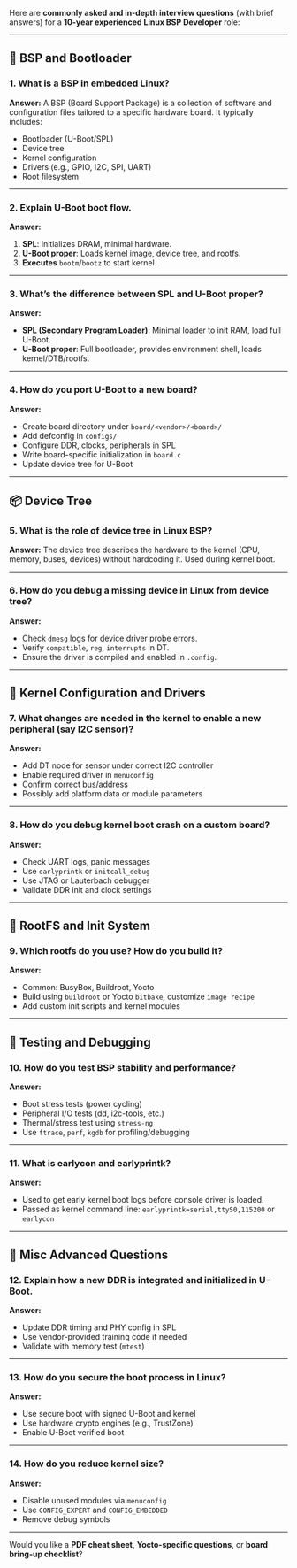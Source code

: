 Here are **commonly asked and in-depth interview questions** (with brief answers) for a **10-year experienced Linux BSP Developer** role:

---

## 🔧 **BSP and Bootloader**

### 1. **What is a BSP in embedded Linux?**

**Answer:** A BSP (Board Support Package) is a collection of software and configuration files tailored to a specific hardware board. It typically includes:

* Bootloader (U-Boot/SPL)
* Device tree
* Kernel configuration
* Drivers (e.g., GPIO, I2C, SPI, UART)
* Root filesystem

---

### 2. **Explain U-Boot boot flow.**

**Answer:**

1. **SPL**: Initializes DRAM, minimal hardware.
2. **U-Boot proper**: Loads kernel image, device tree, and rootfs.
3. **Executes** `bootm`/`bootz` to start kernel.

---

### 3. **What’s the difference between SPL and U-Boot proper?**

**Answer:**

* **SPL (Secondary Program Loader)**: Minimal loader to init RAM, load full U-Boot.
* **U-Boot proper**: Full bootloader, provides environment shell, loads kernel/DTB/rootfs.

---

### 4. **How do you port U-Boot to a new board?**

**Answer:**

* Create board directory under `board/<vendor>/<board>/`
* Add defconfig in `configs/`
* Configure DDR, clocks, peripherals in SPL
* Write board-specific initialization in `board.c`
* Update device tree for U-Boot

---

## 📦 **Device Tree**

### 5. **What is the role of device tree in Linux BSP?**

**Answer:**
The device tree describes the hardware to the kernel (CPU, memory, buses, devices) without hardcoding it. Used during kernel boot.

---

### 6. **How do you debug a missing device in Linux from device tree?**

**Answer:**

* Check `dmesg` logs for device driver probe errors.
* Verify `compatible`, `reg`, `interrupts` in DT.
* Ensure the driver is compiled and enabled in `.config`.

---

## 🧰 **Kernel Configuration and Drivers**

### 7. **What changes are needed in the kernel to enable a new peripheral (say I2C sensor)?**

**Answer:**

* Add DT node for sensor under correct I2C controller
* Enable required driver in `menuconfig`
* Confirm correct bus/address
* Possibly add platform data or module parameters

---

### 8. **How do you debug kernel boot crash on a custom board?**

**Answer:**

* Check UART logs, panic messages
* Use `earlyprintk` or `initcall_debug`
* Use JTAG or Lauterbach debugger
* Validate DDR init and clock settings

---

## 💽 **RootFS and Init System**

### 9. **Which rootfs do you use? How do you build it?**

**Answer:**

* Common: BusyBox, Buildroot, Yocto
* Build using `buildroot` or Yocto `bitbake`, customize `image recipe`
* Add custom init scripts and kernel modules

---

## 🧪 **Testing and Debugging**

### 10. **How do you test BSP stability and performance?**

**Answer:**

* Boot stress tests (power cycling)
* Peripheral I/O tests (dd, i2c-tools, etc.)
* Thermal/stress test using `stress-ng`
* Use `ftrace`, `perf`, `kgdb` for profiling/debugging

---

### 11. **What is earlycon and earlyprintk?**

**Answer:**

* Used to get early kernel boot logs before console driver is loaded.
* Passed as kernel command line: `earlyprintk=serial,ttyS0,115200` or `earlycon`

---

## 📜 **Misc Advanced Questions**

### 12. **Explain how a new DDR is integrated and initialized in U-Boot.**

**Answer:**

* Update DDR timing and PHY config in SPL
* Use vendor-provided training code if needed
* Validate with memory test (`mtest`)

---

### 13. **How do you secure the boot process in Linux?**

**Answer:**

* Use secure boot with signed U-Boot and kernel
* Use hardware crypto engines (e.g., TrustZone)
* Enable U-Boot verified boot

---

### 14. **How do you reduce kernel size?**

**Answer:**

* Disable unused modules via `menuconfig`
* Use `CONFIG_EXPERT` and `CONFIG_EMBEDDED`
* Remove debug symbols

---

Would you like a **PDF cheat sheet**, **Yocto-specific questions**, or **board bring-up checklist**?
